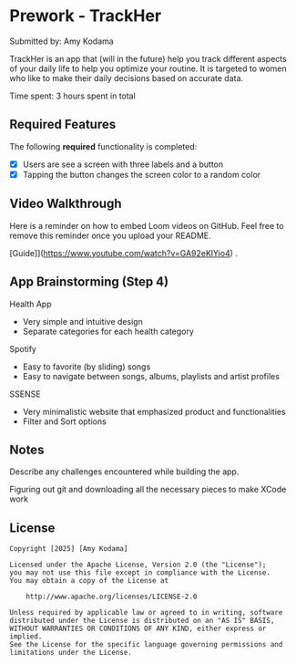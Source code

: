 # Prework - TrackHer

Submitted by: Amy Kodama

TrackHer is an app that (will in the future) help you track different aspects of your daily life to help you optimize your routine. It is targeted to women who like to make their daily decisions based on accurate data.

Time spent: 3 hours spent in total

## Required Features

The following **required** functionality is completed:

- [x] Users are see a screen with three labels and a button
- [x] Tapping the button changes the screen color to a random color
 
## Video Walkthrough

Here is a reminder on how to embed Loom videos on GitHub. Feel free to remove this reminder once you upload your README. 

[Guide]](https://www.youtube.com/watch?v=GA92eKlYio4) .

## App Brainstorming (Step 4)

Health App
- Very simple and intuitive design
- Separate categories for each health category

Spotify
- Easy to favorite (by sliding) songs
- Easy to navigate between songs, albums, playlists and artist profiles

SSENSE
- Very minimalistic website that emphasized product and functionalities
- Filter and Sort options


## Notes

Describe any challenges encountered while building the app.

Figuring out git and downloading all the necessary pieces to make XCode work

## License

    Copyright [2025] [Amy Kodama]

    Licensed under the Apache License, Version 2.0 (the "License");
    you may not use this file except in compliance with the License.
    You may obtain a copy of the License at

        http://www.apache.org/licenses/LICENSE-2.0

    Unless required by applicable law or agreed to in writing, software
    distributed under the License is distributed on an "AS IS" BASIS,
    WITHOUT WARRANTIES OR CONDITIONS OF ANY KIND, either express or implied.
    See the License for the specific language governing permissions and
    limitations under the License.

